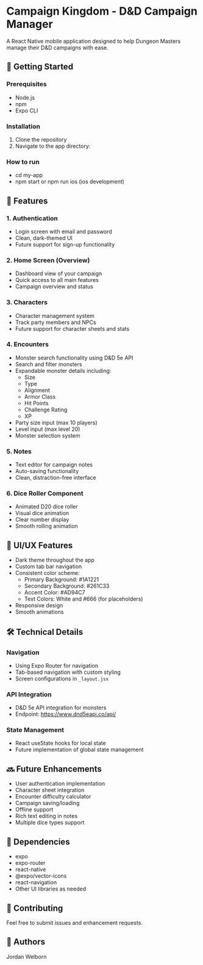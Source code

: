 # Campaign Kingdom - D&D Campaign Manager

A React Native mobile application designed to help Dungeon Masters manage their D&D campaigns with ease.

## 🚀 Getting Started

### Prerequisites
- Node.js
- npm
- Expo CLI

### Installation
1. Clone the repository
2. Navigate to the app directory:


### How to run
- cd my-app
- npm start or npm run ios (ios development)

## 📱 Features

### 1. Authentication
- Login screen with email and password
- Clean, dark-themed UI
- Future support for sign-up functionality

### 2. Home Screen (Overview)
- Dashboard view of your campaign
- Quick access to all main features
- Campaign overview and status

### 3. Characters
- Character management system
- Track party members and NPCs
- Future support for character sheets and stats

### 4. Encounters
- Monster search functionality using D&D 5e API
- Search and filter monsters
- Expandable monster details including:
  - Size
  - Type
  - Alignment
  - Armor Class
  - Hit Points
  - Challenge Rating
  - XP
- Party size input (max 10 players)
- Level input (max level 20)
- Monster selection system

### 5. Notes
- Text editor for campaign notes
- Auto-saving functionality
- Clean, distraction-free interface

### 6. Dice Roller Component
- Animated D20 dice roller
- Visual dice animation
- Clear number display
- Smooth rolling animation

## 🎨 UI/UX Features
- Dark theme throughout the app
- Custom tab bar navigation
- Consistent color scheme:
  - Primary Background: #1A1221
  - Secondary Background: #261C33
  - Accent Color: #AD94C7
  - Text Colors: White and #666 (for placeholders)
- Responsive design
- Smooth animations

## 🛠️ Technical Details

### Navigation
- Using Expo Router for navigation
- Tab-based navigation with custom styling
- Screen configurations in `_layout.jsx`

### API Integration
- D&D 5e API integration for monsters
- Endpoint: https://www.dnd5eapi.co/api/

### State Management
- React useState hooks for local state
- Future implementation of global state management

## 🔜 Future Enhancements
- User authentication implementation
- Character sheet integration
- Encounter difficulty calculator
- Campaign saving/loading
- Offline support
- Rich text editing in notes
- Multiple dice types support

## 🎯 Dependencies
- expo
- expo-router
- react-native
- @expo/vector-icons
- react-navigation
- Other UI libraries as needed

## 🤝 Contributing
Feel free to submit issues and enhancement requests.

## 👥 Authors
Jordan Welborn
